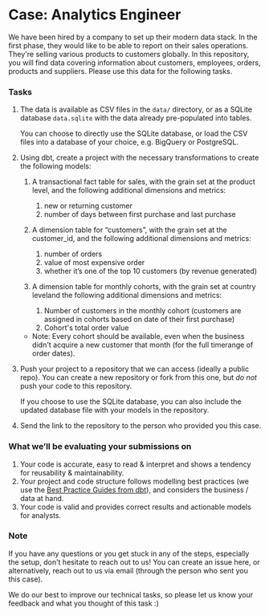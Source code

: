 # Case: Analytics Engineer
We have been hired by a company to set up their modern data stack. In the first phase, they would like to be able to report on their sales operations.
They're selling various products to customers globally. In this repository, you will find data covering information about customers, employees, orders, products and suppliers. Please use this data for the following tasks.

### Tasks

1. The data is available as CSV files in the `data/` directory, or as a SQLite database `data.sqlite` with the data already pre-populated into tables.

   You can choose to directly use the SQLite database, or load the CSV files into a database of your choice, e.g. BigQuery or PostgreSQL. 


2. Using dbt, create a project with the necessary transformations to create the following models:

   1. A transactional fact table for sales, with the grain set at the product level, and the following additional dimensions and metrics:
      1. new or returning customer
      2. number of days between first purchase and last purchase
      
   2. A dimension table for “customers”, with the grain set at the customer_id, and the following additional dimensions and metrics:
      1. number of orders
      2. value of most expensive order
      3. whether it’s one of the top 10 customers (by revenue generated)

   3. A dimension table for monthly cohorts, with the grain set at country leveland the following additional dimensions and metrics:
      1. Number of customers in the monthly cohort (customers are assigned in cohorts based on date of their first purchase)
      2. Cohort's total order value
   * Note: Every cohort should be available, even when the business didn't acquire a new customer that month (for the full timerange of order dates).

3. Push your project to a repository that we can access (ideally a public repo). You can create a new repository or fork from this one, but _do not_ push your code to this repository.

   If you choose to use the SQLite database, you can also include the updated database file with your models in the repository.

4. Send the link to the repository to the person who provided you this case. 

### What we’ll be evaluating your submissions on

1. Your code is accurate, easy to read & interpret and shows a tendency for reusability & maintainability.
2. Your project and code structure follows modelling best practices (we use the [Best Practice Guides from dbt](https://docs.getdbt.com/best-practices)), and considers the business / data at hand.
3. Your code is valid and provides correct results and actionable models for analysts.

### Note
If you have any questions or you get stuck in any of the steps, especially the setup, don't hesitate to reach out to us! You can create an issue here, or alternatively, reach out to us via email (through the person who sent you this case).

We do our best to improve our technical tasks, so please let us know your feedback and what you thought of this task :)

